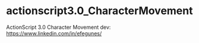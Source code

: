 # actionscript3.0_CharacterMovement
ActionScript 3.0 Character Movement dev: https://www.linkedin.com/in/efegunes/
